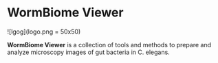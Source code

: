 # WormBiome Viewer

![lgog](logo.png = 50x50)

**WormBiome Viewer** is a collection of tools and methods to prepare and analyze microscopy images of gut bacteria in C. elegans. 
